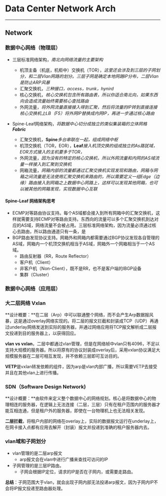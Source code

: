 # Data Center Network Arch

---

## Network

### 数据中心网络（物理层）

- 三层标准网络架构，*南北向网络流量的主要架构*
  - 机顶主备（机底，机柜中）交换机（TOR），*这里还会涉及到三层的子网划分，和二层Vlan网路的划分。三层子网是确定本地网路IP分布，二层Vlan是防止ARP风暴*
  - 汇聚交换机，*三种接口，access，trunk，hynird*
  - 核心交换机，*核心交换机包含所有路由表，所以你适合南北向，如果东西向会造成流量始终需要核心查找路由*
  - 外网流量，*将外网流量直接接入得到汇聚，然后将流量的IP转到直接连接核心交换机上LB（F5）将外网IP替换成内网IP，再进一步通过核心路由*

- Spine-Leaf网络架构，*将数据中心切分成独立的类似集装箱的立体网格**Fabric***
  - 汇聚交换机，**Spine***多台串联在一起，组成网络中枢*
  - 机顶交换机（TOR，EOR），**Leaf***接入机顶交换的组成独立的As路犹域，EOR方式接入的主机要多于TOR，*
  - 外网流量，*因为没有的特定的核心交换机，所以外网流量和内网的AS域流量一样接入到汇聚到交换机*
  - 网箱流量，*网箱内部的流量都通过汇聚交换机实现发现和路由，网箱与网箱之间流量是无法使用汇聚交换机来路由的，所以需要定义一组Edge（边缘）路由接入到网箱之上数据中心网路上，这样可以发现其他网箱，也可以被其他的网箱发现，实现数据中心互联*

#### Spine-Leaf 网络架构思考

- ECMP对等路由协议支持。每个AS域都会接入到所有网箱中的汇聚交换机，这样就需要支持ECMP对等路由支持。东西向的流量可以多个汇聚交换机到达对应的AS域，网络流量不会被占用。三层标准网络架构，因为流量必须通过核心去路由，所以路由通道只有一条，是
- BGP路由发现协议支持。网箱外和网箱内都需要通过BGP协议发现各自管理的AS域，网箱内一个机顶交换机相当于AS域，网箱外一个网箱相当于一个AS域。
  - 路由反射器（RR，Route Reflector）
  - 客户机（Client）
  - 非客户机（Non-Client），既不是RR，也不是客户端的IBGP设备
  - 集群（Cluster）

### 数据中心网络（应用层）

### 大二层网络 Vxlan

**设计概要：**在二层（Arp）中可以联通整个网络，而不会产生Arp数据报风暴，这是通过overlay网络实现的。将二层的报文拦截和封装成TCP（UDP）再通过underlay网络发送到实际的服务器，并通过网络应用将TCP报文解析成二层报文投递到目的服务器上，以获得回应。

**vlan vs vxlan**，二层中都通过vlan管理，但是在网络帧中vlan只有4096，不足以支持大规模的服务器。所以将原有的协议封装成overlay后，采用vxlan协议满足大规模服务器在二层可相互发现，并不依赖三层即可互访目的。

**VETP**是vxlan转发依赖的组件，因为arp是vlan内部广播，所以需要VETP去接受并且在其他vlan上进行传播。

### SDN（Software Design Network)

**设计概要：**由软件来定义整个数据中心的网络规划。核心是将数据中心的物理相连的服务器，在逻辑上无法连接（二层，三层）只有在租户范围内的服务器才能互相连通，但是租户外的服务器，即使在一台物理机上也无法相关发现。

**二层拦截**，将租户内部的网络在overlay上，实际的数据报文运行在underlay上，在网卡接入点都有应用去解开（封装）报文并投递到准确的租户服务器内去。

### vlan域和子网划分

- vlan管理的是二层arp报文
  - arp报文会在vlan中进行广播来查找可访问的IP
- 子网管理的是三层IP路由。
  - 子网会根据IP定位，请求的IP是否在子网内，或需要走路由。

**总结**：子网范围大于vlan，就会出现子网内部无法投递arp报文，因为子网内IP不会将IP报文投递至路由器处理。
